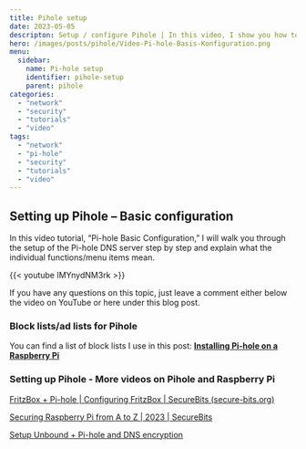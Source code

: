 ```yaml
---
title: Pihole setup
date: 2023-05-05
descripton: Setup / configure Pihole | In this video, I show you how to set up and configure Pihole correctly.
hero: /images/posts/pihole/Video-Pi-hole-Basis-Konfiguration.png
menu:
  sidebar:
    name: Pi-hole setup
    identifier: pihole-setup
    parent: pihole
categories: 
  - "network"
  - "security"
  - "tutorials"
  - "video"
tags: 
  - "network"
  - "pi-hole"
  - "security"
  - "tutorials"
  - "video"
---
```


## Setting up Pihole – Basic configuration
In this video tutorial, “Pi-hole Basic Configuration,” I will walk you through the setup of the Pi-hole DNS server step by step and explain what the individual functions/menu items mean.

{{< youtube IMYnydNM3rk >}}

If you have any questions on this topic, just leave a comment either below the video on YouTube or here under this blog post.

### Block lists/ad lists for Pihole
You can find a list of block lists I use in this post:
**[Installing Pi-hole on a Raspberry Pi](https://secure-bits.org/pi-hole-auf-einen-raspberry-pi-installieren/)**
### Setting up Pihole - More videos on Pihole and Raspberry Pi
[FritzBox + Pi-hole | Configuring FritzBox | SecureBits (secure-bits.org)](https://secure-bits.org/fritzbox-pi-hole-fritzbox-konfigurieren/)

[Securing Raspberry Pi from A to Z | 2023 | SecureBits](secure-bits.org)

[Setup Unbound + Pi-hole and DNS encryption](https://secure-bits.org/pihole-unbound-jetzt-richtig-installieren-in-2023/)
